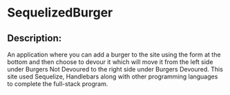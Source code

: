 # SequelizedBurger

## Description:

An application where you can add a burger to the site using the form at the bottom
                                    and then choose to devour it which will move it from the left side under Burgers Not
                                    Devoured to the right side under Burgers Devoured. This site used Sequelize,
                                    Handlebars along with other programming languages to complete the full-stack
                                    program.
